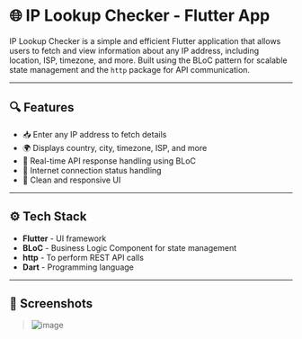# 🌐 IP Lookup Checker - Flutter App

IP Lookup Checker is a simple and efficient Flutter application that allows users to fetch and view information about any IP address, including location, ISP, timezone, and more. Built using the BLoC pattern for scalable state management and the `http` package for API communication.

---

## 🔍 Features

- 📥 Enter any IP address to fetch details  
- 🌍 Displays country, city, timezone, ISP, and more  
- 🔄 Real-time API response handling using BLoC  
- 📶 Internet connection status handling  
- 📱 Clean and responsive UI

---

## ⚙️ Tech Stack

- **Flutter** - UI framework  
- **BLoC** - Business Logic Component for state management  
- **http** - To perform REST API calls  
- **Dart** - Programming language

---

## 📱 Screenshots
>![image](https://github.com/user-attachments/assets/6d28d132-e559-4920-a064-87fa9676e7fb)




